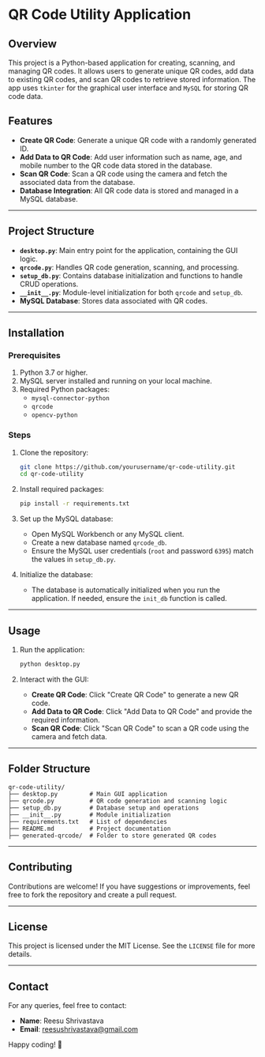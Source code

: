

# QR Code Utility Application

## Overview

This project is a Python-based application for creating, scanning, and managing QR codes. It allows users to generate unique QR codes, add data to existing QR codes, and scan QR codes to retrieve stored information. The app uses `tkinter` for the graphical user interface and `MySQL` for storing QR code data.

## Features

- **Create QR Code**: Generate a unique QR code with a randomly generated ID.
- **Add Data to QR Code**: Add user information such as name, age, and mobile number to the QR code data stored in the database.
- **Scan QR Code**: Scan a QR code using the camera and fetch the associated data from the database.
- **Database Integration**: All QR code data is stored and managed in a MySQL database.

---

## Project Structure

- **`desktop.py`**: Main entry point for the application, containing the GUI logic.
- **`qrcode.py`**: Handles QR code generation, scanning, and processing.
- **`setup_db.py`**: Contains database initialization and functions to handle CRUD operations.
- **`__init__.py`**: Module-level initialization for both `qrcode` and `setup_db`.
- **MySQL Database**: Stores data associated with QR codes.

---

## Installation

### Prerequisites

1. Python 3.7 or higher.
2. MySQL server installed and running on your local machine.
3. Required Python packages:
   - `mysql-connector-python`
   - `qrcode`
   - `opencv-python`

### Steps

1. Clone the repository:
   ```bash
   git clone https://github.com/yourusername/qr-code-utility.git
   cd qr-code-utility
   ```

2. Install required packages:
   ```bash
   pip install -r requirements.txt
   ```

3. Set up the MySQL database:
   - Open MySQL Workbench or any MySQL client.
   - Create a new database named `qrcode_db`.
   - Ensure the MySQL user credentials (`root` and password `6395`) match the values in `setup_db.py`.

4. Initialize the database:
   - The database is automatically initialized when you run the application. If needed, ensure the `init_db` function is called.

---

## Usage

1. Run the application:
   ```bash
   python desktop.py
   ```

2. Interact with the GUI:
   - **Create QR Code**: Click "Create QR Code" to generate a new QR code.
   - **Add Data to QR Code**: Click "Add Data to QR Code" and provide the required information.
   - **Scan QR Code**: Click "Scan QR Code" to scan a QR code using the camera and fetch data.

---

## Folder Structure

```
qr-code-utility/
├── desktop.py         # Main GUI application
├── qrcode.py          # QR code generation and scanning logic
├── setup_db.py        # Database setup and operations
├── __init__.py        # Module initialization
├── requirements.txt   # List of dependencies
├── README.md          # Project documentation
├── generated-qrcode/  # Folder to store generated QR codes
```

---

## Contributing

Contributions are welcome! If you have suggestions or improvements, feel free to fork the repository and create a pull request.

---

## License

This project is licensed under the MIT License. See the `LICENSE` file for more details.

---

## Contact

For any queries, feel free to contact:
- **Name**: Reesu Shrivastava  
- **Email**: reesushrivastava@gmail.com  

Happy coding! 🎉